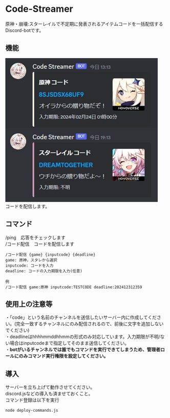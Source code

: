 # Code-Streamer

原神・崩壊:スターレイルで不定期に発表されるアイテムコードを一括配信するDiscord-botです。

## 機能

![Main](screenshot/main.png)<br>
コードを配信します。

## コマンド
/ping　応答をチェックします<br>
/コード配信　コードを配信します
```
/コード配信 {game} {inputcode} {deadline}
game: 原神，スタレから選択
inputcode: コードを入力
deadline: コードの入力期限を入力(任意)

例
/コード配信 game:原神 inputcode:TESTCODE deadline:202412312359
```

## 使用上の注意等
・「code」という名前のチャンネルを送信したいサーバー内に作成してください。(完全一致するチャンネルにのみ配信されるので、前後に文字を追加しないでください)<br>
・deadlineはhhhhmmddhhmmの形式のみ対応しています。入力期限が不明/ない場合はinputcodeまで指定してそのまま送信してください。<br>
・<b>botがいるチャンネルでは誰でもコマンドを実行できてしまうため、管理者ロールにのみコマンド実行権限を設定してください。</b>

## 導入
サーバーを立ち上げて動作させてください。<br>
discord.jsなどの導入も済ませておくこと。<br>
コマンド登録は以下を実行
```
node deploy-commands.js
```
